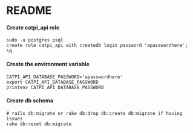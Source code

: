 # README

#### Create catpi_api role

```
sudo -u postgres psql
create role catpi_api with createdb login password 'apasswordhere';
\q
```

#### Create the environment variable

```
CATPI_API_DATABASE_PASSWORD='apasswordhere'
export CATPI_API_DATABASE_PASSWORD
printenv CATPI_API_DATABASE_PASSWORD
```

#### Create db schema

```
# rails db:migrate or rake db:drop db:create db:migrate if having issues
rake db:reset db:migrate
```
